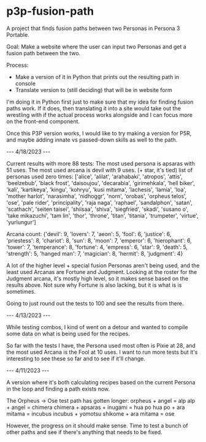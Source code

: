 # p3p-fusion-path
 A project that finds fusion paths between two Personas in Persona 3 Portable.

 Goal: Make a website where the user can input two Personas and get a fusion path
 between the two.

 Process:
 - Make a version of it in Python that prints out the resulting path in console
 - Translate version to (still deciding) that will be in website form

 I'm doing it in Python first just to make sure that my idea for finding fusion paths
 work. If it does, then translating it into a site would take out the wrestling with
 if the actual process works alongside and I can focus more on the front-end component.

 Once this P3P version works, I would like to try making a version for P5R, and maybe
 adding innate vs passed-down skills as well to the path.

 --- 4/18/2023 ---

 Current results with more 88 tests:
 The most used persona is apsaras with 51 uses.
 The most used arcana is devil with 9 uses. (+ star, it's tied)
 list of personas used zero times:  ['alice', 'alilat', 'arahabaki', 'atropos', 'attis', 'beelzebub', 'black frost', 'daisoujou', 'decarabia', 'girimehkala', 'hell biker', 'kali', 'kartikeya', 'kingu', 'kohryu', 'kusi mitama', 'lachesis', 'lamia', 'loa', 'mother harlot', 'narasimha', 'nidhoggr', 'norn', 'orobas', 'orpheus telos', 'ose', 'pale rider', 'principality', 'raja naga', 'raphael', 'sandalphon', 'satan', 'scathach', 'seiten taisei', 'shiisaa', 'shiva', 'siegfried', 'skadi', 'susano o', 'take mikazuchi', 'tam lin', 'thor', 'throne', 'titan', 'titania', 'trumpeter', 'virtue', 'yurlungur']

 Arcana count:
 {'devil': 9, 'lovers': 7, 'aeon': 5, 'fool': 6, 'justice': 6, 'priestess': 8, 'chariot': 8, 'sun': 8, 'moon': 7, 'emperor': 6, 'hierophant': 6, 'tower': 7, 'temperance': 8, 'fortune': 4, 'empress': 6, 'star': 9, 'death': 5, 'strength': 5, 'hanged man': 7, 'magician': 8, 'hermit': 8, 'judgment': 4}

 A lot of the higher level + special fusion Personas aren't being used, and the least used Arcanas are Fortune and Judgment.
 Looking at the roster for the Judgment arcana, it's mostly high level, so it makes sense based on the results above.
 Not sure why Fortune is also lacking, but it is what is is sometimes.

 Going to just round out the tests to 100 and see the results from there.

  --- 4/13/2023 ---

  While testing combos, I kind of went on a detour and wanted to compile some data
  on what is being used for the recipes.

  So far with the tests I have, the Persona used most often is Pixie at 28, and the most
  used Arcana is the Fool at 10 uses. I want to run more tests but it's interesting to see
  these so far and to see if it'll change.

 --- 4/11/2023 ---

 A version where it's both calculating recipes based on the current Persona in the loop
 and finding a path exists now.

 The Orpheus -> Ose test path has gotten longer:
 orpheus + angel = alp
 alp + angel = chimera
 chimera + apsaras + inugami = hua po
 hua po + ara mitama = incubus
 incubus + yomotsu shikome + ara mitama = ose

 However, the progress on it should make sense. Time to test a bunch of other paths and see
 if there's anything that needs to be fixed.
